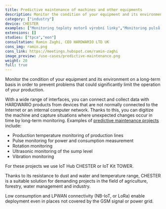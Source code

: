 ```yaml
---
title: Predictive maintenance of machines and other equipments
description: Monitor the condition of your equipment and its environment on a long-term basis in order to prevent problems that could significantly limit the operation of your production.
category: ["industry"]
device: CHESTER
examples: ["Monitoring teploty motorů výrobní linky","Monitoring pulsů pro měření spotřeby a výkonu","Monitoring rotací","Ultrazvukový monitoring výšky hladiny jímky","Monitoring vibrací"]
extensions: []
studies: ["tpca","eon"]
consultation: Ramin Zaghi, CEO HARDWARIO LTD UK
cons_img: ramin.png
cons_link: https://meetings.hubspot.com/ramin-zaghi
image_preview: /use-cases/predictive-maintenance.png
weight: 20
full: true
---
```


Monitor the condition of your equipment and its environment on a long-term basis in order to prevent problems that could significantly limit the operation of your production.

With a wide range of interfaces, you can connect and collect data with HARDWARIO products from devices that are not normally connected to the Internet or an internal computer network. Thanks to this, you can digitize the machine and capture situations where unexpected changes occur in time by long-term monitoring. Examples of [predictive maintenance projects](/blog/2020-03-05-predictive-maintenance/) include:

* Production temperature monitoring of production lines
* Pulse monitoring for power and consumption measurement
* Rotation monitoring
* Ultrasonic monitoring of the sump level
* Vibration monitoring

For these projects we use IoT Hub CHESTER or IoT Kit TOWER.

Thanks to its resistance to dust and water and temperature range, CHESTER is a suitable solution for demanding projects in the field of agriculture, forestry, water management and industry.

Low consumption and LPWAN connectivity (NB-IoT, or LoRa) enable deployment even in places not covered by the GSM signal or power grid.
